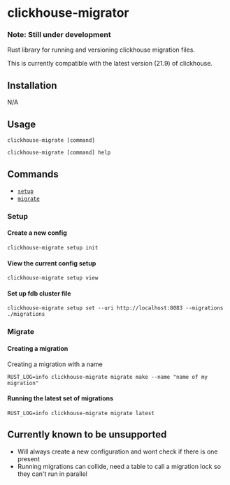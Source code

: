 # clickhouse-migrator

### Note: Still under development

Rust library for running and versioning clickhouse migration files.

This is currently compatible with the latest version (21.9) of clickhouse.

## Installation

N/A

## Usage

```sh-session
clickhouse-migrate [command]

clickhouse-migrate [command] help
```

## Commands

- [`setup`](#setup)
- [`migrate`](#export)

### Setup

#### Create a new config

```sh-session
clickhouse-migrate setup init
```

#### View the current config setup

```sh-session
clickhouse-migrate setup view
```

#### Set up fdb cluster file

```sh-session
clickhouse-migrate setup set --uri http://localhost:8083 --migrations ./migrations
```

### Migrate

#### Creating a migration

Creating a migration with a name

```sh-session
RUST_LOG=info clickhouse-migrate migrate make --name "name of my migration"
```

#### Running the latest set of migrations

```sh-session
RUST_LOG=info clickhouse-migrate migrate latest
```

## Currently known to be unsupported

- Will always create a new configuration and wont check if there is one present
- Running migrations can collide, need a table to call a migration lock so they can't run in parallel